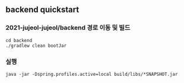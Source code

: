 ## backend quickstart

### 2021-jujeol-jujeol/backend 경로 이동 및 빌드
```
cd backend
./gradlew clean bootJar
```

### 실행
```
java -jar -Dspring.profiles.active=local build/libs/*SNAPSHOT.jar
```
